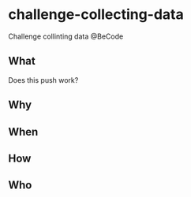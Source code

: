 # challenge-collecting-data
Challenge collinting data @BeCode
## What
Does this push work?
## Why
## When
## How
## Who

